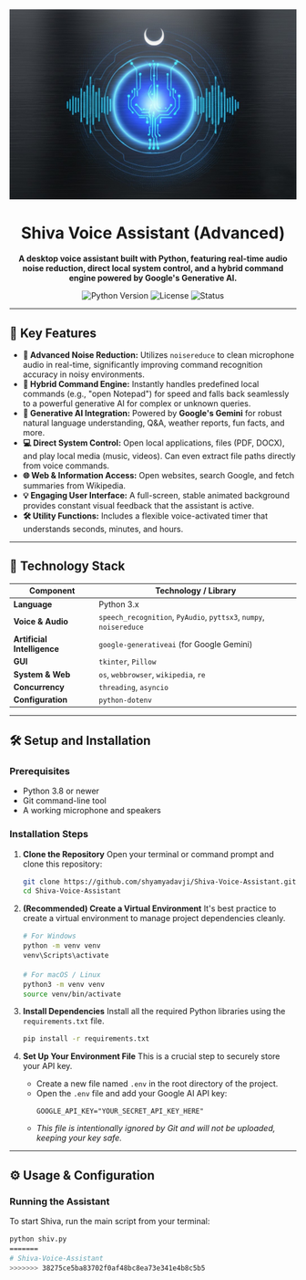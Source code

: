 
<div align="center">

<!-- You can create a simple banner image/logo and upload it to your repo -->
<!-- For now, it's a placeholder. Replace 'path/to/your/banner.png' -->
<!-- Or delete this line if you don't have a banner -->
<img src="shiva-banner.jpeg" alt="Shiva Voice Assistant Banner" width="700"/>

# Shiva Voice Assistant (Advanced)

**A desktop voice assistant built with Python, featuring real-time audio noise reduction, direct local system control, and a hybrid command engine powered by Google's Generative AI.**

<p>
    <img alt="Python Version" src="https://img.shields.io/badge/python-3.8+-blue.svg">
    <img alt="License" src="https://img.shields.io/badge/License-MIT-yellow.svg">
    <img alt="Status" src="https://img.shields.io/badge/status-active-success.svg">
</p>

</div>

---

## 🌟 Key Features

-   **🎤 Advanced Noise Reduction:** Utilizes `noisereduce` to clean microphone audio in real-time, significantly improving command recognition accuracy in noisy environments.
-   **🧠 Hybrid Command Engine:** Instantly handles predefined local commands (e.g., "open Notepad") for speed and falls back seamlessly to a powerful generative AI for complex or unknown queries.
-   **🤖 Generative AI Integration:** Powered by **Google's Gemini** for robust natural language understanding, Q&A, weather reports, fun facts, and more.
-   **💻 Direct System Control:** Open local applications, files (PDF, DOCX), and play local media (music, videos). Can even extract file paths directly from voice commands.
-   **🌐 Web & Information Access:** Open websites, search Google, and fetch summaries from Wikipedia.
-   **💡 Engaging User Interface:** A full-screen, stable animated background provides constant visual feedback that the assistant is active.
-   **🛠️ Utility Functions:** Includes a flexible voice-activated timer that understands seconds, minutes, and hours.

---

## 🚀 Technology Stack

| Component             | Technology / Library                                                                    |
| --------------------- | --------------------------------------------------------------------------------------- |
| **Language**          | Python 3.x                                                                              |
| **Voice & Audio**     | `speech_recognition`, `PyAudio`, `pyttsx3`, `numpy`, `noisereduce`                        |
| **Artificial Intelligence** | `google-generativeai` (for Google Gemini)                                               |
| **GUI**               | `tkinter`, `Pillow`                                                                     |
| **System & Web**      | `os`, `webbrowser`, `wikipedia`, `re`                                                   |
| **Concurrency**       | `threading`, `asyncio`                                                                  |
| **Configuration**     | `python-dotenv`                                                                         |

---

## 🛠️ Setup and Installation

### Prerequisites

-   Python 3.8 or newer
-   Git command-line tool
-   A working microphone and speakers

### Installation Steps

1.  **Clone the Repository**
    Open your terminal or command prompt and clone this repository:
    ```bash
    git clone https://github.com/shyamyadavji/Shiva-Voice-Assistant.git
    cd Shiva-Voice-Assistant
    ```

2.  **(Recommended) Create a Virtual Environment**
    It's best practice to create a virtual environment to manage project dependencies cleanly.
    ```bash
    # For Windows
    python -m venv venv
    venv\Scripts\activate

    # For macOS / Linux
    python3 -m venv venv
    source venv/bin/activate
    ```

3.  **Install Dependencies**
    Install all the required Python libraries using the `requirements.txt` file.
    ```bash
    pip install -r requirements.txt
    ```

4.  **Set Up Your Environment File**
    This is a crucial step to securely store your API key.
    -   Create a new file named `.env` in the root directory of the project.
    -   Open the `.env` file and add your Google AI API key:
        ```
        GOOGLE_API_KEY="YOUR_SECRET_API_KEY_HERE"
        ```
    -   *This file is intentionally ignored by Git and will not be uploaded, keeping your key safe.*

---

## ⚙️ Usage & Configuration

### Running the Assistant
To start Shiva, run the main script from your terminal:
```bash
python shiv.py
=======
# Shiva-Voice-Assistant
>>>>>>> 38275ce5ba83702f0af48bc8ea73e341e4b8c5b5
